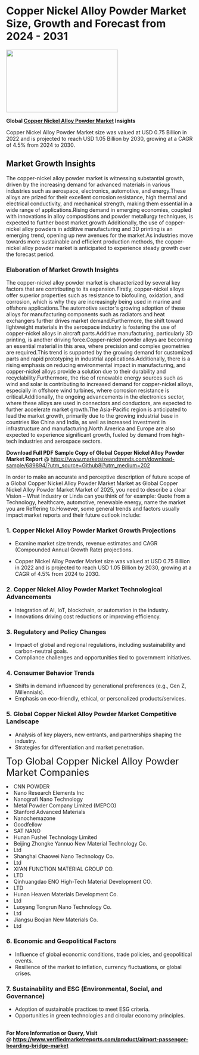 <H1>Copper Nickel Alloy Powder Market Size, Growth and Forecast from 2024 - 2031</H1><img class="aligncenter size-medium wp-image-584254" src="https://thirdeyenews.in/wp-content/uploads/2024/09/Global-Market-Research-300x168.jpeg" alt="" width="300" height="168" /><p><strong>Global&nbsp;<a href="https://www.marketsizeandtrends.com/download-sample/689894/?utm_source=Github8j?utm_medium=202">Copper Nickel Alloy Powder Market</a> Insights</strong></p><p>Copper Nickel Alloy Powder Market size was valued at USD 0.75 Billion in 2022 and is projected to reach USD 1.05 Billion by 2030, growing at a CAGR of 4.5% from 2024 to 2030.</p><p><h2>Market Growth Insights</h2> The copper-nickel alloy powder market is witnessing substantial growth, driven by the increasing demand for advanced materials in various industries such as aerospace, electronics, automotive, and energy.These alloys are prized for their excellent corrosion resistance, high thermal and electrical conductivity, and mechanical strength, making them essential in a wide range of applications.Rising demand in emerging economies, coupled with innovations in alloy compositions and powder metallurgy techniques, is expected to further boost market growth.Additionally, the use of copper-nickel alloy powders in additive manufacturing and 3D printing is an emerging trend, opening up new avenues for the market.As industries move towards more sustainable and efficient production methods, the copper-nickel alloy powder market is anticipated to experience steady growth over the forecast period.<h3>Elaboration of Market Growth Insights</h3> The copper-nickel alloy powder market is characterized by several key factors that are contributing to its expansion.Firstly, copper-nickel alloys offer superior properties such as resistance to biofouling, oxidation, and corrosion, which is why they are increasingly being used in marine and offshore applications.The automotive sector's growing adoption of these alloys for manufacturing components such as radiators and heat exchangers further drives market demand.Furthermore, the shift toward lightweight materials in the aerospace industry is fostering the use of copper-nickel alloys in aircraft parts.Additive manufacturing, particularly 3D printing, is another driving force.Copper-nickel powder alloys are becoming an essential material in this area, where precision and complex geometries are required.This trend is supported by the growing demand for customized parts and rapid prototyping in industrial applications.Additionally, there is a rising emphasis on reducing environmental impact in manufacturing, and copper-nickel alloys provide a solution due to their durability and recyclability.Furthermore, the rise of renewable energy sources such as wind and solar is contributing to increased demand for copper-nickel alloys, especially in offshore wind turbines, where corrosion resistance is critical.Additionally, the ongoing advancements in the electronics sector, where these alloys are used in connectors and conductors, are expected to further accelerate market growth.The Asia-Pacific region is anticipated to lead the market growth, primarily due to the growing industrial base in countries like China and India, as well as increased investment in infrastructure and manufacturing.North America and Europe are also expected to experience significant growth, fueled by demand from high-tech industries and aerospace sectors.<p><span class=""><strong>Download Full PDF Sample Copy of Global Copper Nickel Alloy Powder Market Report</strong> @ <a href="https://www.marketsizeandtrends.com/download-sample/689894/?utm_source=Github8j?utm_medium=202" target="_blank">https://www.marketsizeandtrends.com/download-sample/689894/?utm_source=Github8j?utm_medium=202</a></span></p><p>In order to make an accurate and perceptive description of future scope of a Global&nbsp;Copper Nickel Alloy Powder Market Market as Global&nbsp;Copper Nickel Alloy Powder Market Market of 2025, you need to describe a clear Vision &ndash; What Industry or Linda can you think of for example: Quote from a Technology, healthcare, automotive, renewable energy, name the market you are Reffering to.However, some general trends and factors usually impact market reports and their future outlook include:</p><h3>1.&nbsp;<strong>Copper Nickel Alloy Powder Market Growth Projections</strong></h3><ul><li>Examine market size trends, revenue estimates and CAGR (Compounded Annual Growth Rate) projections.</li><li><p>Copper Nickel Alloy Powder Market size was valued at USD 0.75 Billion in 2022 and is projected to reach USD 1.05 Billion by 2030, growing at a CAGR of 4.5% from 2024 to 2030.</p></li></ul><h3>2.&nbsp;<strong>Copper Nickel Alloy Powder Market Technological Advancements</strong></h3><ul><li>Integration of AI, IoT, blockchain, or automation in the industry.</li><li>Innovations driving cost reductions or improving efficiency.</li></ul><h3>3.&nbsp;<strong>Regulatory and Policy Changes</strong></h3><ul><li>Impact of global and regional regulations, including sustainability and carbon-neutral goals.</li><li>Compliance challenges and opportunities tied to government initiatives.</li></ul><h3>4.&nbsp;<strong>Consumer Behavior Trends</strong></h3><ul><li>Shifts in demand influenced by generational preferences (e.g., Gen Z, Millennials).</li><li>Emphasis on eco-friendly, ethical, or personalized products/services.</li></ul><h3>5.&nbsp;<strong>Global Copper Nickel Alloy Powder Market Competitive Landscape</strong></h3><ul><li>Analysis of key players, new entrants, and partnerships shaping the industry.</li><li>Strategies for differentiation and market penetration.</li></ul><p data-pm-slice="1 1 []"><span style="color: inherit; font-family: inherit; font-size: 25px;">Top Global Copper Nickel Alloy Powder Market Companies</span></p><div class="" data-test-id=""><p><li>CNN POWDER</li><li> Nano Research Elements Inc</li><li> Nanografi Nano Technology</li><li> Metal Powder Company Limited (MEPCO)</li><li> Stanford Advanced Materials</li><li> Nanochemazone</li><li> Goodfellow</li><li> SAT NANO</li><li> Hunan Fushel Technology Limited</li><li> Beijing Zhongke Yannuo New Material Technology Co.</li><li> Ltd</li><li> Shanghai Chaowei Nano Technology Co.</li><li> Ltd</li><li> XI'AN FUNCTION MATERIAL GROUP CO.</li><li>LTD</li><li> Qinhuangdao ENO High-Tech Material Development CO.</li><li>LTD</li><li> Hunan Heaven Materials Development Co.</li><li> Ltd</li><li> Luoyang Tongrun Nano Technology Co.</li><li> Ltd</li><li> Jiangsu Boqian New Materials Co.</li><li> Ltd</li></p></div><h3>6.&nbsp;<strong>Economic and Geopolitical Factors</strong></h3><ul><li>Influence of global economic conditions, trade policies, and geopolitical events.</li><li>Resilience of the market to inflation, currency fluctuations, or global crises.</li></ul><h3>7.&nbsp;<strong>Sustainability and ESG (Environmental, Social, and Governance)</strong></h3><ul><li>Adoption of sustainable practices to meet ESG criteria.</li><li>Opportunities in green technologies and circular economy principles.</li></ul><h2><strong style="font-size: 14px;">For More Information or Query, Visit @&nbsp;</strong><a style="background-color: #ffffff; font-size: 14px;" href="https://www.marketsizeandtrends.com/report/copper-nickel-alloy-powder-market/" target="_blank">https://www.verifiedmarketreports.com/product/airport-passenger-boarding-bridge-market</a></h2>